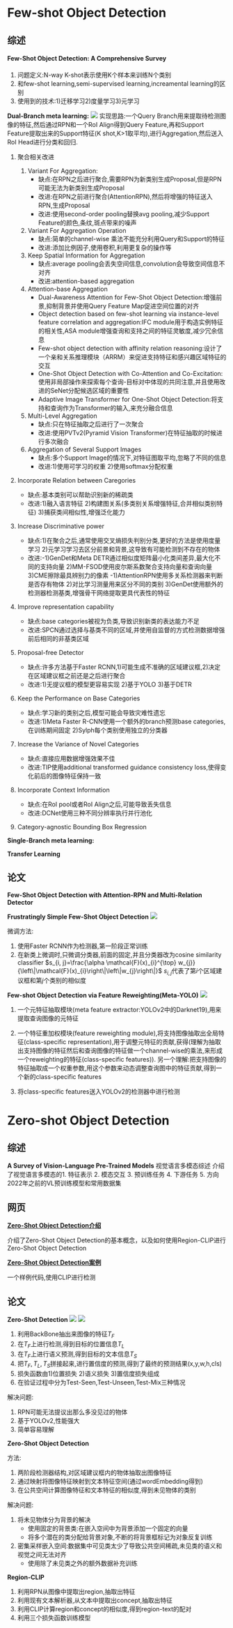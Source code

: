 # Few-shot Object Detection


## 综述

#### Few-Shot Object Detection: A Comprehensive Survey
1. 问题定义:N-way K-shot表示使用K个样本来训练N个类别
2. 和few-shot learning,semi-supervised learning,increamental learning的区别
3. 使用到的技术:1)迁移学习2)度量学习3)元学习

**Dual-Branch meta learning:**
![](https://image.yayan.xyz/20231105141045.png)
实现思路:一个Query Branch用来提取待检测图像的特征,然后通过RPN和一个RoI Align得到Query Feature,再和Support Feature提取出来的Support特征(K shot,K>1取平均),进行Aggregation,然后送入RoI Head进行分类和回归.

1. 聚合相关改进
   1. Variant For Aggregation:
      - 缺点:在RPN之后进行聚合,需要RPN为新类别生成Proposal,但是RPN可能无法为新类别生成Proposal
       - 改进:在RPN之前进行聚合(AttentionRPN),然后将增强的特征送入RPN,生成Proposal
       - 改进:使用second-order pooling替换avg pooling,减少Support Feature的颜色,条纹,斑点带来的噪声
   2. Variant For Aggregation Operation
      - 缺点:简单的channel-wise 乘法不能充分利用Query和Support的特征
      - 改进:添加比例因子,使用卷积,利用更复杂的操作等
   3. Keep Spatial Information for Aggregation
      - 缺点:average pooling会丢失空间信息,convolution会导致空间信息不对齐
      - 改进:attention-based aggregation
   4. Attention-base Aggregation
       - Dual-Awareness Attention for Few-Shot Object Detection:增强前景,抑制背景并使用Query Feature Map促进空间位置的对齐
       - Object detection based on few-shot learning via instance-level feature correlation and aggregation:IFC module用于构造实例特征的相关性,ASA module增强查询和支持之间的特征灵敏度,减少冗余信息
       - Few-shot object detection with affinity relation reasoning:设计了一个亲和关系推理模块（ARRM）来促进支持特征和感兴趣区域特征的交互
       - One-Shot Object Detection with Co-Attention and Co-Excitation:使用非局部操作来探索每个查询-目标对中体现的共同注意,并且使用改进的SeNet分配候选区域的重要性
       - Adaptive Image Transformer for One-Shot Object Detection:将支持和查询作为Transformer的输入,来充分融合信息
   5. Multi-Level Aggregation
       - 缺点:只在特征抽取之后进行了一次聚合
       - 改进:使用PVTv2(Pyramid Vision Transformer)在特征抽取的时候进行多次融合
   6. Aggregation of Several Support Images
       - 缺点:多个Support Image的情况下,对特征图取平均,忽略了不同的信息
       - 改进:1)使用可学习的权重 2)使用softmax分配权重
  
2. Incorporate Relation between Caregories
    - 缺点:基本类别可以帮助识别新的稀疏类
    - 改进:1)融入语言特征 2)构建图关系(多类别关系增强特征,合并相似类别特征) 3)捕获类间相似性,增强泛化能力

3. Increase Discriminative power
    - 缺点:1)在聚合之后,通常使用交叉熵损失判别分类,更好的方法是使用度量学习 2)元学习学习去区分前景和背景,这导致有可能检测到不存在的物体
    - 改进:-1)GenDet和Meta DETR通过相似度矩阵最小化类间差异,最大化不同的支持向量 2)MM-FSOD使用皮尔斯系数聚合支持向量和查询向量 3)CME擦除最具辨别力的像素  -1)AttentionRPN使用多关系检测器来判断是否存有物体 2)对比学习测量用来区分不同的类别 3)GenDet使用额外的检测器检测基类,增强骨干网络提取更具代表性的特征

4. Improve representation capability
    - 缺点:base categories被视为负类,导致识别新类的表达能力不足
    - 改进:SPCN通过选择与基类不同的区域,并使用自监督的方式检测数据增强前后相同的非基类区域

5. Proposal-free Detector
   - 缺点:许多方法基于Faster RCNN,1)可能生成不准确的区域建议框,2)决定在区域建议框之前还是之后进行聚合
   - 改进:1)无提议框的模型更容易实现 2)基于YOLO 3)基于DETR

6. Keep the Performance on Base Categories
    - 缺点:学习新的类别之后,模型可能会导致灾难性遗忘
    - 改进:1)Meta Faster R-CNN使用一个额外的branch预测base categories,在训练期间固定 2)Sylph每个类别使用独立的分类器


7. Increase the Variance of Novel Categories
    - 缺点:直接应用数据增强效果不佳
    - 改进:TIP使用additional transformed guidance consistency loss,使得变化前后的图像特征保持一致

8. Incorporate Context Information
    - 缺点:在RoI pool或者RoI Align之后,可能导致丢失信息
    - 改进:DCNet使用三种不同分辨率执行并行池化


9.  Category-agnostic Bounding Box Regression


**Single-Branch meta learning:**

**Transfer Learning**


## 论文

**Few-Shot Object Detection with Attention-RPN and Multi-Relation Detector**




**Frustratingly Simple Few-Shot Object Detection**
![](https://image.yayan.xyz/20231112160553.png)

微调方法:
1. 使用Faster RCNN作为检测器,第一阶段正常训练
2. 在新类上微调时,只微调分类器,前面的固定,并且分类器改为cosine similarity classifier
$s_{i, j}=\frac{\alpha \mathcal{F}(x)_{i}^{\top} w_{j}}{\left\|\mathcal{F}(x)_{i}\right\|\left\|w_{j}\right\|}$
$s_{i,j}$代表了第$i$个区域建议框和第$j$个类别的相似度


**Few-shot Object Detection via Feature Reweighting(Meta-YOLO)**
![](https://image.yayan.xyz/20231112172223.png)
1. 一个元特征抽取模块(meta feature extractor:YOLOv2中的Darknet19),用来提取查询图像的元特征
2. 一个特征重加权模块(feature reweighting module),将支持图像抽取出全局特征(class-specific representation),用于调整元特征的贡献,获得(理解为抽取出支持图像的特征然后和查询图像的特征做一个channel-wise的乘法,来形成一个reweighting的特征(class-specific features)).
另一个理解:把支持图像的特征抽取成一个权重参数,用这个参数来动态调整查询图中的特征贡献,得到一个新的class-specific features

1. 将class-specific features送入YOLOv2的检测器中进行检测








































# Zero-shot Object Detection
## 综述

**A Survey of Vision-Language Pre-Trained Models**
视觉语言多模态综述
介绍了视觉语言多模态的1. 特征表示 2. 模态交互 3. 预训练任务 4. 下游任务 5. 方向
2022年之前的VL预训练模型和常用数据集

## 网页

**[Zero-Shot Object Detection介绍](https://www.width.ai/post/how-zero-shot-object-detection-changes-computer-vision-tasks-in-business)**

介绍了Zero-Shot Object Detection的基本概念，以及如何使用Region-CLIP进行Zero-Shot Object Detection

**[Zero-Shot Object Detection案例](https://www.pinecone.io/learn/series/image-search/zero-shot-object-detection-clip/)**

一个样例代码,使用CLIP进行检测

## 论文

**Zero-Shot Detection**
![](https://image.yayan.xyz/20231023204527.png)
![](https://image.yayan.xyz/20231031170459.png)

1. 利用BackBone抽出来图像的特征$T_F$
2. 在$T_F$上进行检测,得到目标的位置信息$T_L$
3. 在$T_F$上进行语义预测,得到目标的文本信息$T_S$
4. 把$T_F,T_L,T_S$拼接起来,进行置信度的预测,得到了最终的预测结果(x,y,w,h,cls)
5. 损失函数由1)位置损失 2)语义损失 3)置信度损失组成
6. 在验证过程中分为Test-Seen,Test-Unseen,Test-Mix三种情况


解决问题:
1. RPN可能无法提议出那么多没见过的物体
2. 基于YOLOv2,性能强大
3. 简单容易理解

**Zero-Shot Object Detection**

方法:

1. 两阶段检测器结构,对区域建议框内的物体抽取出图像特征
2. 通过映射将图像特征映射到文本特征空间(通过wordEmbedding得到)
3. 在公共空间计算图像特征和文本特征的相似度,得到未见物体的类别

解决问题:

1. 将未见物体分为背景的解决
    - 使用固定的背景类:在嵌入空间中为背景添加一个固定的向量
    - 将多个潜在的类分配给背景对象,不断的将背景框标记为对象反复训练
2. 密集采样嵌入空间:数据集中可见类太少了导致公共空间稀疏,未见类的语义和视觉之间无法对齐
   - 使用除了未见类之外的额外数据补充训练

**Region-CLIP**

1. 利用RPN从图像中提取出region,抽取出特征
2. 利用现有文本解析器,从文本中提取出concept,抽取出特征
3. 利用CLIP计算region和concept的相似度,得到region-text的配对
4. 利用三个损失函数训练模型










